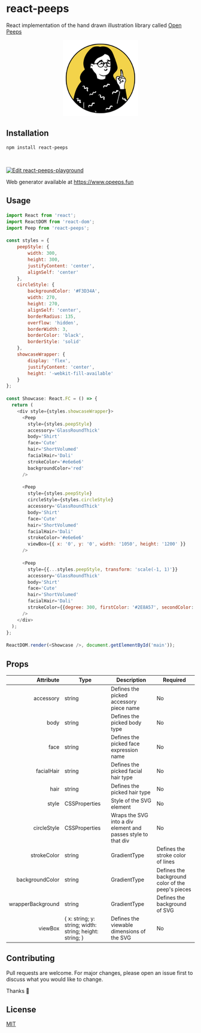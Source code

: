 # react-peeps

React implementation of the hand drawn illustration library called [Open Peeps](https://www.openpeeps.com/)

<p align="center"><img src="example.png" alt="peeps example" width="200"/></p>

## Installation

```
npm install react-peeps
```

</br>

[![Edit react-peeps-playground](https://codesandbox.io/static/img/play-codesandbox.svg)](https://codesandbox.io/s/react-peeps-playground-mbtlj?fontsize=14&hidenavigation=1&theme=dark)

Web generator available at https://www.opeeps.fun 

## Usage

```javascript
import React from 'react';
import ReactDOM from 'react-dom';
import Peep from 'react-peeps';

const styles = {
	peepStyle: {
		width: 300,
		height: 300,
		justifyContent: 'center',
		alignSelf: 'center'
	},
	circleStyle: {
		backgroundColor: '#F3D34A',
		width: 270,
		height: 270,
		alignSelf: 'center',
		borderRadius: 135,
		overflow: 'hidden',
		borderWidth: 3,
		borderColor: 'black',
		borderStyle: 'solid'
	},
	showcaseWrapper: {
		display: 'flex',
		justifyContent: 'center',
		height: '-webkit-fill-available'
	}
};

const Showcase: React.FC = () => {
  return (
    <div style={styles.showcaseWrapper}>
      <Peep
        style={styles.peepStyle}
        accessory='GlassRoundThick'
        body='Shirt'
        face='Cute'
        hair='ShortVolumed'
        facialHair='Dali'
        strokeColor='#e6e6e6'
        backgroundColor='red'
      />

      <Peep
        style={styles.peepStyle}
        circleStyle={styles.circleStyle}
        accessory='GlassRoundThick'
        body='Shirt'
        face='Cute'
        hair='ShortVolumed'
        facialHair='Dali'
        strokeColor='#e6e6e6'
        viewBox={{ x: '0', y: '0', width: '1050', height: '1200' }}
      />

      <Peep
        style={{...styles.peepStyle, transform: 'scale(-1, 1)'}}
        accessory='GlassRoundThick'
        body='Shirt'
        face='Cute'
        hair='ShortVolumed'
        facialHair='Dali'
        strokeColor={{degree: 300, firstColor: '#2E8A57', secondColor: '#81087F'}}
      />
    </div>
  );
};

ReactDOM.render(<Showcase />, document.getElementById('main'));
```

## Props

|         Attribute | Type                                                             | Description                                                   | Required |
|------------------:|------------------------------------------------------------------|---------------------------------------------------------------|----------|
|         accessory | string                                                           | Defines the picked accessory piece name                       | No       |
|              body | string                                                           | Defines the picked body type                                  | No       |
|              face | string                                                           | Defines the picked face expression name                       | No       |
|        facialHair | string                                                           | Defines the picked facial hair type                           | No       |
|              hair | string                                                           | Defines the picked hair type                                  | No       |
|             style | CSSProperties                                                    | Style of the SVG element                                      | No       |
|       circleStyle | CSSProperties                                                    | Wraps the SVG into a div element and passes style to that div | No       |
|       strokeColor | string | GradientType                                            | Defines the stroke color of lines                             | No       |
|   backgroundColor | string | GradientType                                            | Defines the background color of the peep's pieces             | No       |
| wrapperBackground | string | GradientType                                            | Defines the background of SVG                                 | No       |
|           viewBox | {   x: string;   y: string;   width: string;   height: string; } | Defines the viewable dimensions of the SVG                    | No       |

## Contributing

Pull requests are welcome. For major changes, please open an issue first to discuss what you would like to change.

Thanks :raised_hands:

## License

[MIT](<[https://choosealicense.com/licenses/mit/](https://choosealicense.com/licenses/mit/)>)
